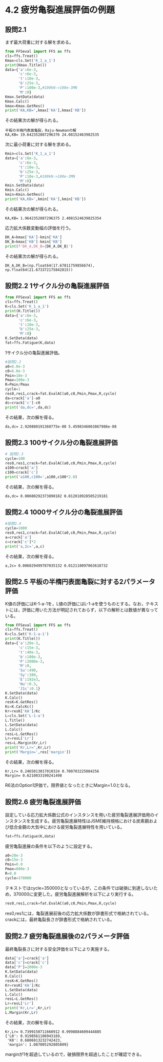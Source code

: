 # 4.2 疲労亀裂進展評価の例題
## 設問2.1
まず最大荷重に対する解を求める。
```python
from FFSeval import FFS as ffs
cls=ffs.Treat()
Kmax=cls.Set('K_1_a_1')
print(Kmax.Title())
data={'a':6e-3,
      'c':6e-3,
      't':10e-3,
      'b':25e-3,
      'P':100e-3,#100kN->100e-3MN
      'M':0}
Kmax.SetData(data)
Kmax.Calc()
kmax=Kmax.GetRes()
print('KA,KB=',kmax['KA'],kmax['KB'])
```
その結果次の解が得られる。
```
平板の半楕円表面亀裂，Raju-Newmanの解
KA,KB= 19.642352887296376 24.08152463982535
```
次に最小荷重に対する解を求める。
```python
Kmin=cls.Set('K_1_a_1')
data={'a':6e-3,
      'c':6e-3,
      't':10e-3,
      'b':25e-3,
      'P':10e-3,#100kN->100e-3MN
      'M':0}
Kmin.SetData(data)
Kmin.Calc()
kmin=Kmin.GetRes()
print('KA,KB=',kmin['KA'],kmin['KB'])
```
その結果次の解が得られる。
```
KA,KB= 1.9642352887296375 2.4081524639825354
```
応力拡大係数変動幅の評価を行う。
```python
DK_A=kmax['KA']-kmin['KA']
DK_B=kmax['KB']-kmin['KB']
print(f'DK_A,DK_B={DK_A,DK_B}')
```
その結果次の解が得られる。
```
DK_A,DK_B=(np.float64(17.67811759856674), np.float64(21.673372175842815))
```

## 設問2.2 1サイクル分の亀裂進展評価
```python
from FFSeval import FFS as ffs
cls=ffs.Treat()
K=cls.Set('K_1_a_1')
print(K.Title())
data={'a':6e-3,
      'c':6e-3,
      't':10e-3,
      'b':25e-3,
      'M':0}
K.SetData(data)
fat=ffs.Fatigue(K,data)
```
1サイクル分の亀裂進展評価。
```python
#設問2.2
a0=6.0e-3
c0=6.0e-3
Pmin=10e-3
Pmax=100e-3
R=Pmin/Pmax
cycle=1
res0,res1,crack=fat.EvalAC(a0,c0,Pmin,Pmax,R,cycle)
da=crack['a']-a0
dc=crack['c']-c0
print('da,dc=',da,dc)
```
その結果，次の解を得る。
```
da,dc= 2.920880191360775e-08 5.4598346063867986e-08
```

## 設問2.3 100サイクル分の亀裂進展評価
```python
# 設問2.3
cycle=100
res0,res1,crack=fat.EvalAC(a0,c0,Pmin,Pmax,R,cycle)
a100=crack['a']
c100=crack['c']
print('a100,c100=',a100,c100*2.0)
```
その結果，次の解を得る。
```
da,dc= 0.00600292373890182 0.012010928505219181
```

## 設問2.4 1000サイクル分の亀裂進展評価
```python
#設問2.4
cycle=1000
res0,res1,crack=fat.EvalAC(a0,c0,Pmin,Pmax,R,cycle)
a=crack['a']
c=crack['c']*2
print('a,2c=',a,c)
```
その結果，次の解を得る。
```
a,2c= 0.006029499787035132 0.012110097063618732
```

## 設問2.5 平板の半楕円表面亀裂に対する2パラメータ評価
K値の評価にはK-1-a-1を，L値の評価にはL-1-aを使うものとする。なお，テキストには，評価に用いた方法が明記されておらず，以下の解析とは数値が異なっている。

```python
from FFSeval import FFS as ffs
cls=ffs.Treat()
K=cls.Set('K-1-a-1')
print(K.Title())
data={'a':20e-3,
      'c':15e-3,
      't':40e-3,
      'b':100e-3,
      'P':2000e-3,
      'M':0,
      'Su':490,
      'Sy':380,
      'E':192e3,
      'Nu':0.3,
      'J1c':0.1}
K.SetData(data)
K.Calc()
resK=K.GetRes()
Kc=K.CalcKc()
Kr=resK['KA']/Kc
L=cls.Set('L-1-a')
L.Title()
L.SetData(data)
L.Calc()
resL=L.GetRes()
Lr=resL['Lr']
res=L.Margin(Kr,Lr)
print('Kr,Lr=',Kr,Lr)
print('Margin=',res['margin'])
```
その結果，次の解を得る。
```
Kr,Lr= 0.2465013017010324 0.700703225084256
Margin= 0.6210033190241498
```
R6法のOption1評価で，限界値となったときにMargin=1.0となる。

## 設問2.6 疲労亀裂進展評価
設定している応力拡大係数公式のインスタンスを用いた疲労亀裂進展評価用のインスタンスを生成する。疲労亀裂進展特性はJSME維持規格における炭素鋼および低合金鋼の大気中における疲労亀裂進展特性を用いている。
```python
fat=ffs.Fatigue(K,data)
```
疲労亀裂進展の条件を以下のように設定する。
```python
a0=20e-3
c0=15e-3
Pmin=0.0
Pmax=800e-3
R=0.0
cycle=370000
```
テキストではcycle=350000となっているが，この条件では破損に到達しないため，370000に変更した。疲労亀裂進展解析を以下により実行する。
```python
res0,res1,crack=fat.EvalAC(a0,c0,Pmin,Pmax,R,cycle)
```
res0,res1には，亀裂進展前後の応力拡大係数が辞書形式で格納されている。crackには，最終亀裂長さが辞書形式で格納されている。

## 設問2.7 疲労亀裂進展後の2パラメータ評価
最終亀裂長さに対する安全評価を以下により実施する。
```python
data['a']=crack['a']
data['c']=crack['c']
data['P']=2000e-3
K.SetData(data)
K.Calc()
resK=K.GetRes()
Kr=resK['KA']/Kc
L.SetData(data)
L.Calc()
resL=L.GetRes()
Lr=resL['Lr']
print('Kr,Lr=',Kr,Lr)
L.Margin(Kr,Lr)
```
その結果，次の解を得る。
```
Kr,Lr= 0.7399150711660912 0.9998884609444885
{'L0': 0.9198561106943169,
 'K0': 0.6806913232742423,
 'margin': 1.087005292805809}
 ```
 marginが1を超過しているので，破損限界を超過したことが確認できる。



